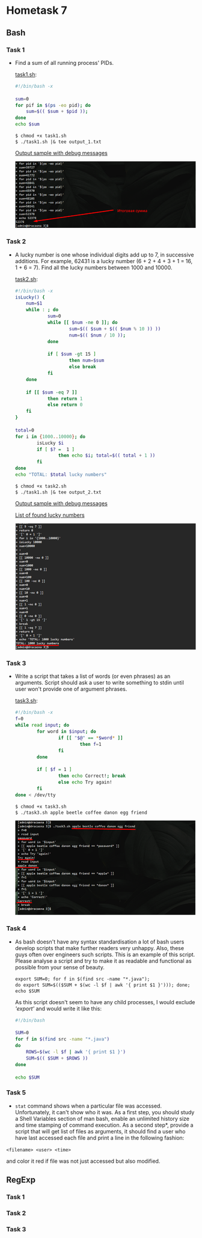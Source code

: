 # Hometask 7

## Bash

### Task 1
  - Find a sum of all running process' PIDs.
    
    [task1.sh](/7/task1.sh):
    ```sh
    #!/bin/bash -x
    
    sum=0
    for pif in $(ps -eo pid); do
        sum=$(( $sum + $pid ));
    done
    echo $sum
    ```
    
    ```
    $ chmod +x task1.sh
    $ ./task1.sh |& tee output_1.txt
    ```
    
    [Output sample with debug messages](/7/output_1.txt)
    
    ![Example output](/7/screenshots/task1_1.png)
    
    
### Task 2
  - A lucky number is one whose individual digits add up to 7, in successive additions. For example, 62431 is a lucky number (6 + 2 + 4 + 3 + 1 = 16, 1 + 6 = 7). Find all the lucky numbers between 1000 and 10000.
    
    [task2.sh](/7/task2.sh):
    ```sh
    #!/bin/bash -x
    isLucky() {
        num=$1
        while : ; do
                sum=0
                while [[ $num -ne 0 ]]; do
                        sum=$(( $sum + $(( $num % 10 )) ))
                        num=$(( $num / 10 ));
                done

                if [ $sum -gt 15 ]
                        then num=$sum
                        else break
                fi
        done

        if [[ $sum -eq 7 ]]
                then return 1
                else return 0
        fi
    }

    total=0
    for i in {1000..10000}; do
            isLucky $i
            if [ $? =  1 ]
                    then echo $i; total=$(( total + 1 ))
            fi
    done
    echo "TOTAL: $total lucky numbers"
    ```

    ```
    $ chmod +x task2.sh
    $ ./task1.sh |& tee output_2.txt
    ```
        
    [Output sample with debug messages](/7/output_2.txt)
    
    [List of found lucky numbers](/7/lucky_numbers.txt)
    
    ![Example output](/7/screenshots/task2_1.png)
    
    
### Task 3
  - Write a script that takes a list of words (or even phrases) as an arguments. Script should ask a user to write something to stdin until user won't provide one of argument phrases.

    [task3.sh](/7/task3.sh):
    ```sh
    #!/bin/bash -x
    f=0
    while read input; do
            for word in $input; do
                    if [[ "$@" == *$word* ]]
                            then f=1
                    fi
            done

            if [ $f = 1 ]
                    then echo Correct!; break
                    else echo Try again!
            fi
    done < /dev/tty
    ```
    
    ```
    $ chmod +x task3.sh
    $ ./task3.sh apple beetle coffee danon egg friend 
    ```
    
    ![Example output](/7/screenshots/task3_1.png)
    
    

### Task 4
  - As bash doesn't have any syntax standardisation a lot of bash users develop scripts that make further readers very unhappy. Also, these guys often over engineers such scripts. This is an example of this script. Please analyse a script and try to make it as readable and functional as possible from your sense of beauty.
    
    ```
    export SUM=0; for f in $(find src -name "*.java");
    do export SUM=$(($SUM + $(wc -l $f | awk '{ print $1 }'))); done; echo $SUM
    ```
    
    As this script doesn't seem to have any child processes, I would exclude *'export'* and would write it like this:
    
    ```sh
    #!/bin/bash
    
    SUM=0
    for f in $(find src -name "*.java")
    do 
        ROWS=$(wc -l $f | awk '{ print $1 }')
        SUM=$(( $SUM + $ROWS )) 
    done
    
    echo $SUM    
    ```
    


### Task 5
  - `stat` command shows when a particular file was accessed. Unfortunately, it can't show who it was.
  As a first step, you should study a Shell Variables section of man bash, enable an unlimited history size and time stamping of command execution.
  As a second step*, provide a script that will get list of files as arguments, it should find a user who have last accessed each file and print a line in the following fashion:
  
  `<filename> <user> <time>` 
  
  and color it red if file was not just accessed but also modified.




## RegExp


### Task 1


### Task 2


### Task 3
